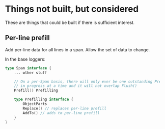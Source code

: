 # Things not built, but considered

These are things that could be built if there is sufficient interest.

## Per-line prefill

Add per-line data for all lines in a span.  Allow the set of data to
change.

In the base loggers:

```go
type Span interface {
	... other stuff

	// On a per-Span basis, there will only ever be one outstanding Prefill
	// in progress at a time and it will not overlap Flush()
	Prefill() Prefilling

	type Prefilling interface {
		ObjectParts
		Replace() // replaces per-line prefill
		AddTo() // adds to per-line prefill
	}
}
```

